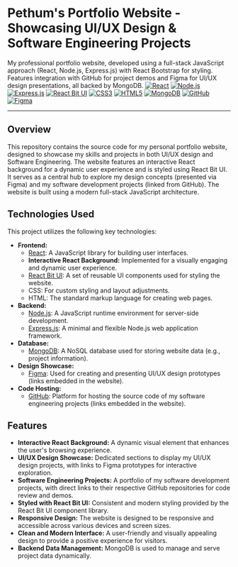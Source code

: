 # Pethum's Portfolio Website - Showcasing UI/UX Design & Software Engineering Projects
My professional portfolio website, developed using a full-stack JavaScript approach (React, Node.js, Express.js) with React Bootstrap for styling. Features integration with GitHub for project demos and Figma for UI/UX design presentations, all backed by MongoDB.
[![React](https://img.shields.io/badge/React-%2320232A.svg?style=for-the-badge&logo=react&logoColor=%2361DAFB)](https://react.dev/)
[![Node.js](https://img.shields.io/badge/Node.js-%23339933.svg?style=for-the-badge&logo=nodedotjs&logoColor=white)](https://nodejs.org/en)
[![Express.js](https://img.shields.io/badge/Express.js-%23000000.svg?style=for-the-badge&logo=express&logoColor=%23FFF)](https://expressjs.com/)
[![React Bit UI](https://img.shields.io/badge/React_Bit_UI-%23f5f5f5.svg?style=for-the-badge&logo=bit&logoColor=%23000)](https://bit.dev/)
[![CSS3](https://img.shields.io/badge/CSS3-%231572B6.svg?style=for-the-badge&logo=css3&logoColor=white)](https://www.w3.org/Style/CSS/)
[![HTML5](https://img.shields.io/badge/HTML5-%23E34F26.svg?style=for-the-badge&logo=html5&logoColor=white)](https://developer.mozilla.org/en-US/docs/Web/HTML)
[![MongoDB](https://img.shields.io/badge/MongoDB-%234EA94B.svg?style=for-the-badge&logo=mongodb&logoColor=white)](https://www.mongodb.com/)
[![GitHub](https://img.shields.io/badge/GitHub-%23181717.svg?style=for-the-badge&logo=github&logoColor=white)](https://github.com/)
[![Figma](https://img.shields.io/badge/Figma-%23F24E1E.svg?style=for-the-badge&logo=figma&logoColor=white)](https://www.figma.com/)

---

## Overview

This repository contains the source code for my personal portfolio website, designed to showcase my skills and projects in both UI/UX design and Software Engineering. The website features an interactive React background for a dynamic user experience and is styled using React Bit UI. It serves as a central hub to explore my design concepts (presented via Figma) and my software development projects (linked from GitHub). The website is built using a modern full-stack JavaScript architecture.

## Technologies Used

This project utilizes the following key technologies:

* **Frontend:**
    * [React](https://react.dev/): A JavaScript library for building user interfaces.
    * **Interactive React Background:** Implemented for a visually engaging and dynamic user experience.
    * [React Bit UI](https://bit.dev/): A set of reusable UI components used for styling the website.
    * CSS: For custom styling and layout adjustments.
    * HTML: The standard markup language for creating web pages.
* **Backend:**
    * [Node.js](https://nodejs.org/en): A JavaScript runtime environment for server-side development.
    * [Express.js](https://expressjs.com/): A minimal and flexible Node.js web application framework.
* **Database:**
    * [MongoDB](https://www.mongodb.com/): A NoSQL database used for storing website data (e.g., project information).
* **Design Showcase:**
    * [Figma](https://www.figma.com/): Used for creating and presenting UI/UX design prototypes (links embedded in the website).
* **Code Hosting:**
    * [GitHub](https://github.com//): Platform for hosting the source code of my software engineering projects (links embedded in the website).

## Features

* **Interactive React Background:** A dynamic visual element that enhances the user's browsing experience.
* **UI/UX Design Showcase:** Dedicated sections to display my UI/UX design projects, with links to Figma prototypes for interactive exploration.
* **Software Engineering Projects:** A portfolio of my software development projects, with direct links to their respective GitHub repositories for code review and demos.
* **Styled with React Bit UI:** Consistent and modern styling provided by the React Bit UI component library.
* **Responsive Design:** The website is designed to be responsive and accessible across various devices and screen sizes.
* **Clean and Modern Interface:** A user-friendly and visually appealing design to provide a positive experience for visitors.
* **Backend Data Management:** MongoDB is used to manage and serve project data dynamically.

